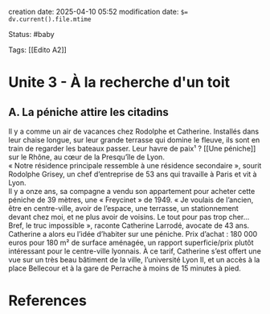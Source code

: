 creation date: 2025-04-10 05:52
modification date: `$= dv.current().file.mtime`

Status: #baby 

Tags: [[Edito A2]]

# Unite 3 - À la recherche d'un toit

## **A. La péniche attire les citadins**

Il y a comme un air de vacances chez Rodolphe et Catherine. Installés dans leur chaise longue, sur leur grande terrasse qui domine le fleuve, ils sont en train de regarder les bateaux passer. Leur havre de paix¹ ? [[Une péniche]] sur le Rhône, au cœur de la Presqu’île de Lyon.  
« Notre résidence principale ressemble à une résidence secondaire », sourit Rodolphe Grisey, un chef d’entreprise de 53 ans qui travaille à Paris et vit à Lyon.  
Il y a onze ans, sa compagne a vendu son appartement pour acheter cette péniche de 39 mètres, une « Freycinet » de 1949. « Je voulais de l’ancien, être en centre-ville, avoir de l’espace, une terrasse, un stationnement devant chez moi, et ne plus avoir de voisins. Le tout pour pas trop cher... Bref, le truc impossible », raconte Catherine Larrodé, avocate de 43 ans. Catherine a alors eu l’idée d’habiter sur une péniche. 
Prix d’achat : 180 000 euros pour 180 m² de surface aménagée, un rapport superficie/prix plutôt intéressant pour le centre-ville lyonnais. À ce tarif, Catherine s’est offert une vue sur un très beau bâtiment de la ville, l’université Lyon II, et un accès à la place Bellecour et à la gare de Perrache à moins de 15 minutes à pied.
















# References